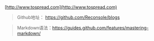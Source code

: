 


[http://www.tospread.com](http://www.tospread.com)

> Github地址： https://github.com/Reconsole/blogs

> Markdown语法：https://guides.github.com/features/mastering-markdown/
